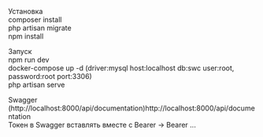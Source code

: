 Установка  
composer install  
php artisan migrate  
npm install  
  
Запуск  
npm run dev  
docker-compose up -d (driver:mysql host:localhost db:swc user:root, password:root port:3306)  
php artisan serve  
  
Swagger (http://localhost:8000/api/documentation)http://localhost:8000/api/documentation  
    Токен в Swagger вставлять вместе с Bearer -> Bearer ...
